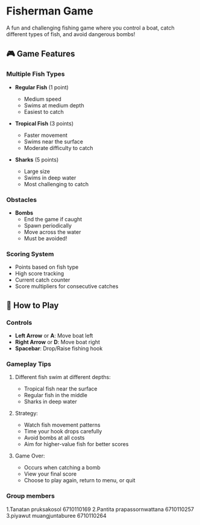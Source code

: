 # Fisherman Game

A fun and challenging fishing game where you control a boat, catch different types of fish, and avoid dangerous bombs!

## 🎮 Game Features

### Multiple Fish Types
- **Regular Fish** (1 point)
  - Medium speed
  - Swims at medium depth
  - Easiest to catch

- **Tropical Fish** (3 points)
  - Faster movement
  - Swims near the surface
  - Moderate difficulty to catch

- **Sharks** (5 points)
  - Large size
  - Swims in deep water
  - Most challenging to catch

### Obstacles
- **Bombs**
  - End the game if caught
  - Spawn periodically
  - Move across the water
  - Must be avoided!

### Scoring System
- Points based on fish type
- High score tracking
- Current catch counter
- Score multipliers for consecutive catches

## 🎯 How to Play

### Controls
- **Left Arrow** or **A**: Move boat left
- **Right Arrow** or **D**: Move boat right
- **Spacebar**: Drop/Raise fishing hook

### Gameplay Tips
1. Different fish swim at different depths:
   - Tropical fish near the surface
   - Regular fish in the middle
   - Sharks in deep water

2. Strategy:
   - Watch fish movement patterns
   - Time your hook drops carefully
   - Avoid bombs at all costs
   - Aim for higher-value fish for better scores

3. Game Over:
   - Occurs when catching a bomb
   - View your final score
   - Choose to play again, return to menu, or quit

### Group members
1.Tanatan pruksakosol 6710110169
2.Pantita prapassornwattana 6710110257
3.piyawut muangjuntaburee 6710110264

